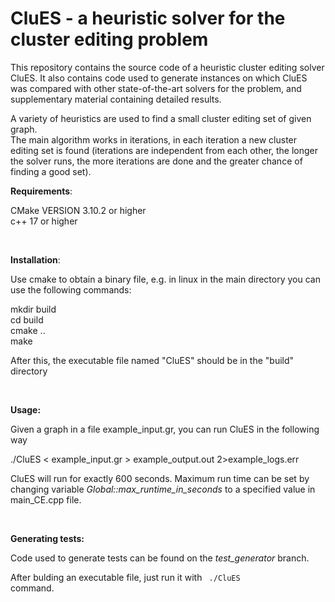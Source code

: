 # CluES - a heuristic solver for the cluster editing problem

This repository contains the source code of a heuristic cluster editing solver CluES. It also contains code used to generate instances on which CluES was compared with other state-of-the-art solvers for the problem, and supplementary material containing detailed results.

A variety of heuristics are used to find a small cluster editing set of given graph.<br>
The main algorithm works in iterations, in each iteration a new cluster editing set is found (iterations are independent from each other, the longer the solver runs, the more iterations are done and the greater chance of finding a good set).<br>


**Requirements**:

CMake VERSION 3.10.2 or higher<br>
c++ 17 or higher

<br>

**Installation**:

Use cmake to obtain a binary file, e.g. in linux in the main directory you can use the following commands:

mkdir build<br>
cd build<br>
cmake ..<br>
make

After this, the executable file named "CluES" should be in the "build" directory

<br>

**Usage:**

Given a graph in a file example_input.gr, you can run CluES in the following way
 
./CluES < example_input.gr > example_output.out 2>example_logs.err

CluES will run for exactly 600 seconds. 
Maximum run time can be set by changing variable _Global::max_runtime_in_seconds_ to a specified value in main_CE.cpp file.

<br>

**Generating tests:**

Code used to generate tests can be found on the _test_generator_ branch.

After bulding an executable file, just run it with <code> ./CluES </code> command.